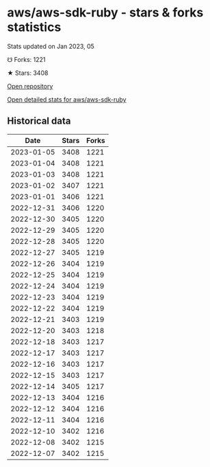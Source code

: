 # aws/aws-sdk-ruby - stars & forks statistics

Stats updated on Jan 2023, 05

☋ Forks: 1221

★ Stars: 3408

[Open repository](https://github.com/aws/aws-sdk-ruby)

[Open detailed stats for aws/aws-sdk-ruby](https://reviewgithub.com/rep/aws/aws-sdk-ruby)

## Historical data
| Date | Stars | Forks |
|------|-------|-------|
| 2023-01-05 | 3408 | 1221 | 
| 2023-01-04 | 3408 | 1221 | 
| 2023-01-03 | 3408 | 1221 | 
| 2023-01-02 | 3407 | 1221 | 
| 2023-01-01 | 3406 | 1221 | 
| 2022-12-31 | 3406 | 1220 | 
| 2022-12-30 | 3405 | 1220 | 
| 2022-12-29 | 3405 | 1220 | 
| 2022-12-28 | 3405 | 1220 | 
| 2022-12-27 | 3405 | 1219 | 
| 2022-12-26 | 3404 | 1219 | 
| 2022-12-25 | 3404 | 1219 | 
| 2022-12-24 | 3404 | 1219 | 
| 2022-12-23 | 3404 | 1219 | 
| 2022-12-22 | 3404 | 1219 | 
| 2022-12-21 | 3403 | 1219 | 
| 2022-12-20 | 3403 | 1218 | 
| 2022-12-18 | 3403 | 1217 | 
| 2022-12-17 | 3403 | 1217 | 
| 2022-12-16 | 3403 | 1217 | 
| 2022-12-15 | 3403 | 1217 | 
| 2022-12-14 | 3405 | 1217 | 
| 2022-12-13 | 3404 | 1216 | 
| 2022-12-12 | 3404 | 1216 | 
| 2022-12-11 | 3404 | 1216 | 
| 2022-12-10 | 3402 | 1216 | 
| 2022-12-08 | 3402 | 1215 | 
| 2022-12-07 | 3402 | 1215 | 

